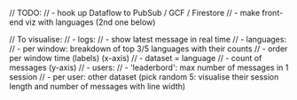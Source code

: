 // TODO:
// - hook up Dataflow to PubSub / GCF / Firestore
// - make front-end viz with languages (2nd one below)


// To visualise:
// - logs:
//      - show latest message in real time
// - languages: 
//      - per window: breakdown of top 3/5 languages with their counts
//      - order per window time (labels) (x-axis)
//      - dataset = language
//      - count of messages (y-axis)
// - users:
//      - 'leaderbord': max number of messages in 1 session
//      - per user: other dataset (pick random 5: visualise their session length and number of messages with line width)